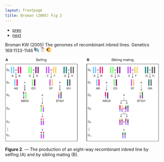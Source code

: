 ```yaml
---
layout: frontpage
title: Broman (2005) Fig 2
---
```


<div class="navbar">
  <div class="navbar-inner">
      <ul class="nav">
          <li><a href="phyloqtl_fig2.html">prev</a></li>
          <li><a href="rigenome_fig6.html">next</a></li>
      </ul>
  </div>
</div>

Broman KW (2005) The genomes of
recombinant inbred lines. Genetics 169:1133-1146
[![PubMed](../icons16/pubmed-icon.png)](https://www.ncbi.nlm.nih.gov/pubmed/15545647)
[![pdf (525k)](../icons16/pdf-icon.png)](https://www.genetics.org/content/genetics/169/2/1133.full.pdf)
[![doi](../icons16/doi-icon.png)](https://doi.org/10.1534/genetics.104.035212)

![Broman (2005) Fig 2](../bigpublpics/rigenome_fig2_lg.png)

**Figure 2**. &mdash; The production of an eight-way recombinant inbred line
by selfing (A) and by sibling mating (B).
